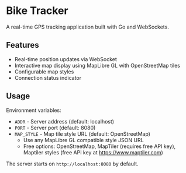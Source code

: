 # Bike Tracker

A real-time GPS tracking application built with Go and WebSockets.

## Features

- Real-time position updates via WebSocket
- Interactive map display using MapLibre GL with OpenStreetMap tiles
- Configurable map styles
- Connection status indicator

## Usage

Environment variables:
- `ADDR` - Server address (default: localhost)
- `PORT` - Server port (default: 8080)  
- `MAP_STYLE` - Map tile style URL (default: OpenStreetMap)
  - Use any MapLibre GL compatible style JSON URL
  - Free options: OpenStreetMap, MapTiler (requires free API key), Maptiler
    styles (free API key at https://www.maptiler.com)

The server starts on `http://localhost:8080` by default.

